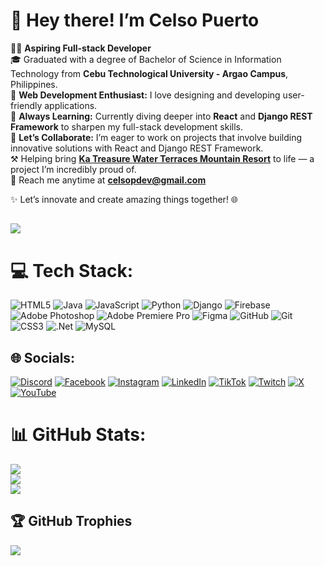 # 👋 Hey there! I’m Celso Puerto  
👨‍💻 **Aspiring Full-stack Developer** <br/>
🎓 Graduated with a degree of Bachelor of Science in Information Technology from **Cebu Technological University - Argao Campus**, Philippines.  
🚀 **Web Development Enthusiast:** I love designing and developing user-friendly applications.  
🌱 **Always Learning:** Currently diving deeper into **React** and **Django REST Framework** to sharpen my full-stack development skills.  
🤝 **Let’s Collaborate:** I’m eager to work on projects that involve building innovative solutions with React and Django REST Framework.  
⚒ Helping bring **[Ka Treasure Water Terraces Mountain Resort](https://katreasure.pythonanywhere.com)** to life — a project I’m incredibly proud of.  
📧 Reach me anytime at **celsopdev@gmail.com**  

✨ Let’s innovate and create amazing things together! 🌐

[![](https://visitcount.itsvg.in/api?id=celsopuerto&icon=10&color=10)](https://visitcount.itsvg.in)
---

# 💻 Tech Stack:
![HTML5](https://img.shields.io/badge/html5-%23E34F26.svg?style=for-the-badge&logo=html5&logoColor=white) ![Java](https://img.shields.io/badge/java-%23ED8B00.svg?style=for-the-badge&logo=openjdk&logoColor=white) ![JavaScript](https://img.shields.io/badge/javascript-%23323330.svg?style=for-the-badge&logo=javascript&logoColor=%23F7DF1E) ![Python](https://img.shields.io/badge/python-3670A0?style=for-the-badge&logo=python&logoColor=ffdd54) ![Django](https://img.shields.io/badge/django-%23092E20.svg?style=for-the-badge&logo=django&logoColor=white) ![Firebase](https://img.shields.io/badge/firebase-a08021?style=for-the-badge&logo=firebase&logoColor=ffcd34) ![Adobe Photoshop](https://img.shields.io/badge/adobe%20photoshop-%2331A8FF.svg?style=for-the-badge&logo=adobe%20photoshop&logoColor=white) ![Adobe Premiere Pro](https://img.shields.io/badge/Adobe%20Premiere%20Pro-9999FF.svg?style=for-the-badge&logo=Adobe%20Premiere%20Pro&logoColor=white) ![Figma](https://img.shields.io/badge/figma-%23F24E1E.svg?style=for-the-badge&logo=figma&logoColor=white) ![GitHub](https://img.shields.io/badge/github-%23121011.svg?style=for-the-badge&logo=github&logoColor=white) ![Git](https://img.shields.io/badge/git-%23F05033.svg?style=for-the-badge&logo=git&logoColor=white) ![CSS3](https://img.shields.io/badge/css3-%231572B6.svg?style=for-the-badge&logo=css3&logoColor=white) ![.Net](https://img.shields.io/badge/.NET-5C2D91?style=for-the-badge&logo=.net&logoColor=white) ![MySQL](https://img.shields.io/badge/mysql-4479A1.svg?style=for-the-badge&logo=mysql&logoColor=white)

## 🌐 Socials:
[![Discord](https://img.shields.io/badge/Discord-%237289DA.svg?logo=discord&logoColor=white)](https://discord.gg/bitterfuck_) [![Facebook](https://img.shields.io/badge/Facebook-%231877F2.svg?logo=Facebook&logoColor=white)](https://facebook.com/kitten.inheat69) [![Instagram](https://img.shields.io/badge/Instagram-%23E4405F.svg?logo=Instagram&logoColor=white)](https://instagram.com/celsopuerto) [![LinkedIn](https://img.shields.io/badge/LinkedIn-%230077B5.svg?logo=linkedin&logoColor=white)](https://linkedin.com/in/celsopuerto) [![TikTok](https://img.shields.io/badge/TikTok-%23000000.svg?logo=TikTok&logoColor=white)](https://tiktok.com/@celsotrash) [![Twitch](https://img.shields.io/badge/Twitch-%239146FF.svg?logo=Twitch&logoColor=white)](https://twitch.tv/celsopuerto) [![X](https://img.shields.io/badge/X-black.svg?logo=X&logoColor=white)](https://x.com/celsopuerto) [![YouTube](https://img.shields.io/badge/YouTube-%23FF0000.svg?logo=YouTube&logoColor=white)](https://youtube.com/@celsopuerto) 

# 📊 GitHub Stats:
![](https://github-readme-stats.vercel.app/api?username=celsopuerto&theme=radical&hide_border=true&include_all_commits=true&count_private=true)<br/>
![](https://github-readme-streak-stats.herokuapp.com/?user=celsopuerto&theme=radical&hide_border=true)<br/>
![](https://github-readme-stats.vercel.app/api/top-langs/?username=celsopuerto&theme=radical&hide_border=true&include_all_commits=true&count_private=true&layout=compact)

## 🏆 GitHub Trophies
![](https://github-profile-trophy.vercel.app/?username=celsopuerto&theme=radical&no-frame=true&no-bg=false&margin-w=4)

<!-- Proudly created with GPRM ( https://gprm.itsvg.in ) -->
